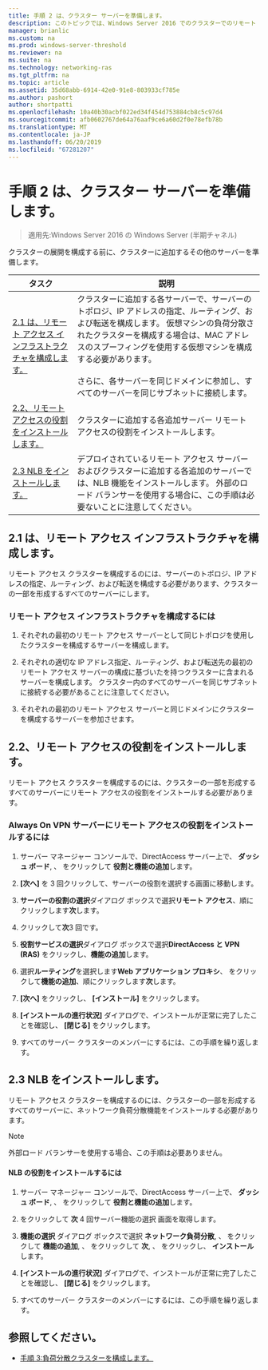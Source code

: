 ```yaml
---
title: 手順 2 は、クラスター サーバーを準備します。
description: このトピックでは、Windows Server 2016 でのクラスターでのリモート アクセスの展開ガイドの一部です。
manager: brianlic
ms.custom: na
ms.prod: windows-server-threshold
ms.reviewer: na
ms.suite: na
ms.technology: networking-ras
ms.tgt_pltfrm: na
ms.topic: article
ms.assetid: 35d68abb-6914-42e0-91e8-803933cf785e
ms.author: pashort
author: shortpatti
ms.openlocfilehash: 10a40b30acbf022ed34f454d753884cb8c5c97d4
ms.sourcegitcommit: afb0602767de64a76aaf9ce6a60d2f0e78efb78b
ms.translationtype: MT
ms.contentlocale: ja-JP
ms.lasthandoff: 06/20/2019
ms.locfileid: "67281207"
---
```

# <a name="step-2-prepare-cluster-servers"></a>手順 2 は、クラスター サーバーを準備します。

>適用先:Windows Server 2016 の Windows Server (半期チャネル)

クラスターの展開を構成する前に、クラスターに追加するその他のサーバーを準備します。  
  
|タスク|説明|  
|----|--------|  
|[2.1 は、リモート アクセス インフラストラクチャを構成します。](#BKMK_config)|クラスターに追加する各サーバーで、サーバーのトポロジ、IP アドレスの指定、ルーティング、および転送を構成します。 仮想マシンの負荷分散されたクラスターを構成する場合は、MAC アドレスのスプーフィングを使用する仮想マシンを構成する必要があります。<br /><br />さらに、各サーバーを同じドメインに参加し、すべてのサーバーを同じサブネットに接続します。|  
|[2.2、リモート アクセスの役割をインストールします。](#BKMK_Install)|クラスターに追加する各追加サーバー リモート アクセスの役割をインストールします。|  
|[2.3 NLB をインストールします。](#BKMK_NLB)|デプロイされているリモート アクセス サーバーおよびクラスターに追加する各追加のサーバーでは、NLB 機能をインストールします。 外部のロード バランサーを使用する場合に、この手順は必要ないことに注意してください。|  
  
## <a name="BKMK_config"></a>2.1 は、リモート アクセス インフラストラクチャを構成します。  
リモート アクセス クラスターを構成するのには、サーバーのトポロジ、IP アドレスの指定、ルーティング、および転送を構成する必要があります、クラスターの一部を形成するすべてのサーバーにします。  
  
### <a name="to-configure-the-remote-access-infrastructure"></a>リモート アクセス インフラストラクチャを構成するには  
  
1.  それぞれの最初のリモート アクセス サーバーとして同じトポロジを使用したクラスターを構成するサーバーを構成します。  
  
2.  それぞれの適切な IP アドレス指定、ルーティング、および転送先の最初のリモート アクセス サーバーの構成に基づいたを持つクラスターに含まれるサーバーを構成します。 クラスター内のすべてのサーバーを同じサブネットに接続する必要があることに注意してください。  
  
3.  それぞれの最初のリモート アクセス サーバーと同じドメインにクラスターを構成するサーバーを参加させます。  
  
## <a name="BKMK_Install"></a>2.2、リモート アクセスの役割をインストールします。  
リモート アクセス クラスターを構成するのには、クラスターの一部を形成するすべてのサーバーにリモート アクセスの役割をインストールする必要があります。  
  
### <a name="to-install-the-remote-access-role-on-always-on-vpn-servers"></a>Always On VPN サーバーにリモート アクセスの役割をインストールするには  
  
1.  サーバー マネージャー コンソールで、DirectAccess サーバー上で、 **ダッシュ ボード**, 、 をクリックして **役割と機能の追加**します。  
  
2.  **[次へ]** を 3 回クリックして、サーバーの役割を選択する画面に移動します。  
  
3.  **サーバーの役割の選択**ダイアログ ボックスで選択**リモート アクセス**、順にクリックします**次**します。  
  
4.  クリックして**次**3 回です。  
  
5.  **役割サービスの選択**ダイアログ ボックスで選択**DirectAccess と VPN (RAS)**  をクリックし、**機能の追加**します。  
  
6.  選択**ルーティング**を選択します**Web アプリケーション プロキシ**、 をクリックして**機能の追加**、順にクリックします**次**します。  
  
7. **[次へ]** をクリックし、 **[インストール]** をクリックします。  
  
8.  **[インストールの進行状況]** ダイアログで、インストールが正常に完了したことを確認し、 **[閉じる]** をクリックします。  
  
9.  すべてのサーバー クラスターのメンバーにするには、この手順を繰り返します。  
  
## <a name="BKMK_NLB"></a>2.3 NLB をインストールします。  
リモート アクセス クラスターを構成するのには、クラスターの一部を形成するすべてのサーバーに、ネットワーク負荷分散機能をインストールする必要があります。  
  
> [!NOTE]  
> 外部ロード バランサーを使用する場合、この手順は必要ありません。  
  
#### <a name="to-install-the-nlb-role"></a>NLB の役割をインストールするには  
  
1.  サーバー マネージャー コンソールで、DirectAccess サーバー上で、 **ダッシュ ボード**, 、 をクリックして **役割と機能の追加**します。  
  
2.  をクリックして **次** 4 回サーバー機能の選択 画面を取得します。  
  
3.  **機能の選択**  ダイアログ ボックスで選択 **ネットワーク負荷分散**, 、 をクリックして **機能の追加**, 、 をクリックして **次**, 、 をクリックし、 **インストール**します。  
  
4.  **[インストールの進行状況]** ダイアログで、インストールが正常に完了したことを確認し、 **[閉じる]** をクリックします。  
  
5.  すべてのサーバー クラスターのメンバーにするには、この手順を繰り返します。  
  
## <a name="BKMK_Links"></a>参照してください。  
  
-   [手順 3:負荷分散クラスターを構成します。](Step-3-Configure-a-Load-Balanced-Cluster.md)  
  


